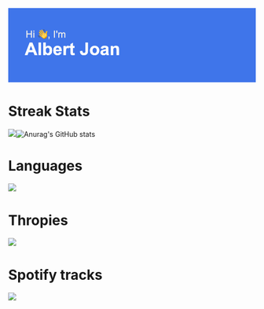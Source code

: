 <img  src="https://github.com/Albert2707/Albert2707/blob/main/header.png" />



# Streak Stats
[![](http://github-readme-streak-stats.herokuapp.com?user=Albert2707&theme=dracula&border_radius=5)](https://git.io/streak-stats)![Anurag's GitHub stats](https://github-readme-stats.vercel.app/api?username=anuraghazra&show_icons=true&theme=dracula)<br/>


# Languages
[![](https://github-readme-stats.vercel.app/api/top-langs/?username=Albert2707&layout=donut)](https://github.com/Albert2707/github-readme-stats)

# Thropies
![](https://github-profile-trophy.vercel.app/?username=ryo-ma&theme=dracula)

# Spotify tracks
![](https://spotify-recently-played-readme.vercel.app/api?user=82nihz4bc830hxh5o2pijv3kd)<br/>


<!--
**Albert2707/Albert2707** is a ✨ _special_ ✨ repository because its `README.md` (this file) appears on your GitHub profile.

Here are some ideas to get you started:
- 🔭 I’m currently working on ...
- 🌱 I’m currently learning ...
- 👯 I’m looking to collaborate on ...
- 🤔 I’m looking for help with ...
- 💬 Ask me about ...
- 📫 How to reach me: ...
- 😄 Pronouns: ...
- ⚡ Fun fact: ...
-->
